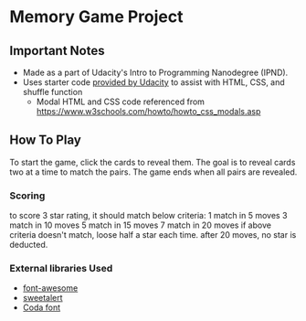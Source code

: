 # Memory Game Project

## Important Notes
* Made as a part of Udacity's Intro to Programming Nanodegree (IPND).
* Uses starter code [provided by Udacity](https://github.com/udacity/fend-project-memory-game) to assist with HTML, CSS, and shuffle function
    * Modal HTML and CSS code referenced from https://www.w3schools.com/howto/howto_css_modals.asp

## How To Play
To start the game, click the cards to reveal them. The goal is to reveal
cards two at a time to match the pairs. The game ends when all pairs are revealed.

### Scoring
to score 3 star rating, it should match below criteria:
1 match in 5 moves
3 match in 10 moves
5 match in 15 moves
7 match in 20 moves
if above criteria doesn't match, loose half a star each time. after 20 moves, no star is deducted.

### External libraries Used

* [font-awesome](https://fontawesome.com/v4.7.0/icons/)
* [sweetalert](https://sweetalert.js.org/guides/)
* [Coda font](https://fonts.google.com/specimen/Coda)